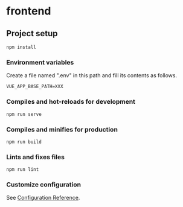 # frontend

## Project setup
```
npm install
```
### Environment variables
Create a file named ".env" in this path and fill its contents as follows.
```dotenv
VUE_APP_BASE_PATH=XXX
```

### Compiles and hot-reloads for development
```
npm run serve
```

### Compiles and minifies for production
```
npm run build
```

### Lints and fixes files
```
npm run lint
```

### Customize configuration
See [Configuration Reference](https://cli.vuejs.org/config/).

